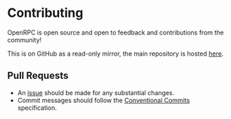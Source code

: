 # Contributing

OpenRPC is open source and open to feedback and contributions from the
community!

This is on GitHub as a read-only mirror, the main repository is hosted
[here](https://gitlab.com/mburkard/openrpc).

## Pull Requests

- An [issue](https://gitlab.com/mburkard/openrpc/-/issues) should be
  made for any substantial changes.
- Commit messages should follow the
  [Conventional Commits](https://www.conventionalcommits.org/en/v1.0.0/)
  specification.

